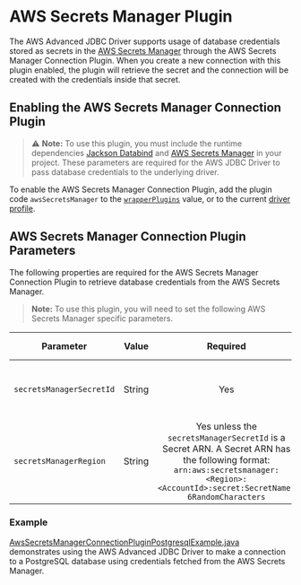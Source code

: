# AWS Secrets Manager Plugin

The AWS Advanced JDBC Driver supports usage of database credentials stored as secrets in the [AWS Secrets Manager](https://aws.amazon.com/secrets-manager/) through the AWS Secrets Manager Connection Plugin. When you create a new connection with this plugin enabled, the plugin will retrieve the secret and the connection will be created with the credentials inside that secret.

## Enabling the AWS Secrets Manager Connection Plugin
> :warning: **Note:** To use this plugin, you must include the runtime dependencies [Jackson Databind](https://mvnrepository.com/artifact/com.fasterxml.jackson.core/jackson-databind) and [AWS Secrets Manager](https://mvnrepository.com/artifact/software.amazon.awssdk/secretsmanager) in your project. These parameters are required for the AWS JDBC Driver to pass database credentials to the underlying driver.

To enable the AWS Secrets Manager Connection Plugin, add the plugin code `awsSecretsManager` to the [`wrapperPlugins`](../UsingTheJdbcDriver.md#connection-plugin-manager-parameters) value, or to the current [driver profile](../UsingTheJdbcDriver.md#connection-plugin-manager-parameters).

## AWS Secrets Manager Connection Plugin Parameters
The following properties are required for the AWS Secrets Manager Connection Plugin to retrieve database credentials from the AWS Secrets Manager.

> **Note:** To use this plugin, you will need to set the following AWS Secrets Manager specific parameters.

| Parameter                | Value  |                                                                                     Required                                                                                      | Description                                             | Example     | Default Value |
|--------------------------|:------:|:---------------------------------------------------------------------------------------------------------------------------------------------------------------------------------:|:--------------------------------------------------------|:------------|---------------|
| `secretsManagerSecretId` | String |                                                                                        Yes                                                                                        | Set this value to be the secret name or the secret ARN. | `secretId`  | `null`        |
| `secretsManagerRegion`   | String | Yes unless the `secretsManagerSecretId` is a Secret ARN. A Secret ARN has the following format: `arn:aws:secretsmanager:<Region>:<AccountId>:secret:SecretName-6RandomCharacters` | Set this value to be the region your secret is in.      | `us-east-2` | `us-east-1`   |

### Example
[AwsSecretsManagerConnectionPluginPostgresqlExample.java](../../../examples/AWSDriverExample/src/main/java/software/amazon/AwsSecretsManagerConnectionPluginPostgresqlExample.java)
demonstrates using the AWS Advanced JDBC Driver to make a connection to a PostgreSQL database using credentials fetched from the AWS Secrets Manager.
